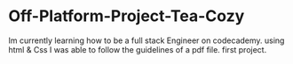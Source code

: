 # Off-Platform-Project-Tea-Cozy
Im currently learning how to be a full stack Engineer on codecademy. using html & Css I was able to follow the guidelines of a pdf file. first project.
